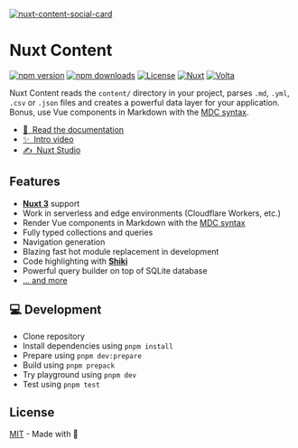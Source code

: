 [![nuxt-content-social-card](./.github/social-card.png)](https://content3.nuxt.dev)

# Nuxt Content

[![npm version][npm-version-src]][npm-version-href]
[![npm downloads][npm-downloads-src]][npm-downloads-href]
[![License][license-src]][license-href]
[![Nuxt][nuxt-src]][nuxt-href]
[![Volta][volta-src]][volta-href]

Nuxt Content reads the `content/` directory in your project, parses `.md`, `.yml`, `.csv` or `.json` files and creates a powerful data layer for your application. Bonus, use Vue components in Markdown with the [MDC syntax](https://content3.nuxt.dev/docs/files/markdown).

- [📖 &nbsp;Read the documentation](https://content3.nuxt.dev)
- [✨ &nbsp;Intro video](https://www.youtube.com/watch?v=o9e12WbKrd8)
- [✍️ &nbsp;Nuxt Studio](https://nuxt.studio)

## Features

- [**Nuxt 3**](https://nuxt.com) support
- Work in serverless and edge environments (Cloudflare Workers, etc.)
- Render Vue components in Markdown with the [MDC syntax](https://content3.nuxt.dev/docs/files/markdown)
- Fully typed collections and queries
- Navigation generation
- Blazing fast hot module replacement in development
- Code highlighting with [**Shiki**](https://github.com/shikijs/shiki)
- Powerful query builder on top of SQLite database
- [... and more](https://content3.nuxt.dev)


## 💻 Development

- Clone repository
- Install dependencies using `pnpm install`
- Prepare using `pnpm dev:prepare`
- Build using `pnpm prepack`
- Try playground using `pnpm dev`
- Test using `pnpm test`

## License

[MIT](./LICENSE) - Made with 💚

[npm-version-src]: https://img.shields.io/npm/v/@nuxt/content/next.svg?style=flat&colorA=18181B&colorB=28CF8D
[npm-version-href]: https://npmjs.com/package/@nuxt/content

[npm-downloads-src]: https://img.shields.io/npm/dm/@nuxt/content.svg?style=flat&colorA=18181B&colorB=28CF8D
[npm-downloads-href]: https://npmjs.com/package/@nuxt/content

[license-src]: https://img.shields.io/github/license/nuxt/content.svg?style=flat&colorA=18181B&colorB=28CF8D
[license-href]: https://github.com/nuxt/content/blob/main/LICENSE

[nuxt-src]: https://img.shields.io/badge/Nuxt-18181B?logo=nuxt.js
[nuxt-href]: https://nuxt.com

[volta-src]: https://user-images.githubusercontent.com/904724/209143798-32345f6c-3cf8-4e06-9659-f4ace4a6acde.svg
[volta-href]: https://volta.net/nuxt/content?utm_source=readme_nuxt_content
